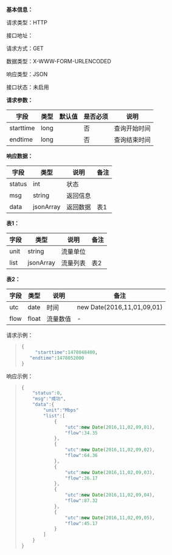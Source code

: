 **基本信息：**

请求类型：HTTP

接口地址：

请求方式：GET

数据类型：X-WWW-FORM-URLENCODED

响应类型：JSON

接口状态：未启用

**请求参数：**

| **字段** | **类型** | **默认值** | **是否必须** | **说明** |
| --- | --- | --- | --- | --- |
| starttime | long |  | 否 | 查询开始时间 |
| endtime | long |  | 否 | 查询结束时间 |

**响应数据：**

| **字段** | **类型** | **说明** | **备注** |
| --- | --- | --- | --- |
| status | int | 状态 |  |
| msg | string | 返回信息 |  |
| data | jsonArray | 返回数据 | 表1 |

**表1：**

| **字段** | **类型** | **说明** | **备注** |
| --- | --- | --- | --- |
| unit | string | 流量单位 |  |
| list | jsonArray | 流量列表 | 表2 |

**表2：**

| **字段** | **类型** | **说明** | **备注** |
| --- | --- | --- | --- |
| utc | date | 时间 | new Date\(2016,11,01,09,01\) |
| flow | float | 流量数值 | - |

请求示例：

> ```php
> {
>      "starttime":1478048400,
>    "endtime":1478052000
> }
> ```

响应示例：

> ```js
> {
>     "status":0,
>     "msg":"成功",
>     "data":{
>         "unit":"Mbps"
>         "list":[
>             {
>                 "utc":new Date(2016,11,02,09,01),
>                 "flow":34.35
>             },
>             {
>                 "utc":new Date(2016,11,02,09,02),
>                 "flow":64.36
>             },
>             {
>                 "utc":new Date(2016,11,02,09,03),
>                 "flow":26.17
>             },
>             {
>                 "utc":new Date(2016,11,02,09,04),
>                 "flow":87.32
>             },
>             {
>                 "utc":new Date(2016,11,02,09,05),
>                 "flow":45.17
>             }
>         ]
>     }
> }
> ```

